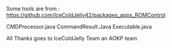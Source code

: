 Some tools are from : https://github.com/IceColdJelly42/packages_apps_ROMControl

CMDProcessor.java
CommandResult.Java
Executable.java

All Thanks goes to IceColdJelly Team an AOKP team 
